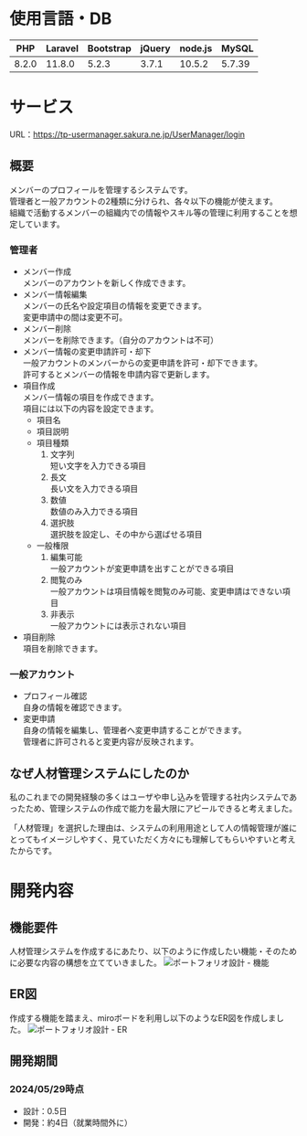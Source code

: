 # 使用言語・DB

|PHP|Laravel|Bootstrap|jQuery|node.js|MySQL
|-|-|-|-|-|-|
|8.2.0|11.8.0|5.2.3|3.7.1|10.5.2|5.7.39

# サービス
URL：https://tp-usermanager.sakura.ne.jp/UserManager/login
## 概要
メンバーのプロフィールを管理するシステムです。  
管理者と一般アカウントの2種類に分けられ、各々以下の機能が使えます。  
組織で活動するメンバーの組織内での情報やスキル等の管理に利用することを想定しています。
### 管理者
- メンバー作成  
  メンバーのアカウントを新しく作成できます。
- メンバー情報編集  
  メンバーの氏名や設定項目の情報を変更できます。  
  変更申請中の間は変更不可。
- メンバー削除  
  メンバーを削除できます。（自分のアカウントは不可）  
- メンバー情報の変更申請許可・却下  
  一般アカウントのメンバーからの変更申請を許可・却下できます。  
  許可するとメンバーの情報を申請内容で更新します。  
- 項目作成  
  メンバー情報の項目を作成できます。  
  項目には以下の内容を設定できます。  
  - 項目名  
  - 項目説明  
  - 項目種類  
    1. 文字列  
       短い文字を入力できる項目  
    2. 長文  
       長い文を入力できる項目  
    3. 数値  
       数値のみ入力できる項目  
    4. 選択肢  
       選択肢を設定し、その中から選ばせる項目  
  - 一般権限  
    1. 編集可能  
       一般アカウントが変更申請を出すことができる項目  
    2. 閲覧のみ  
       一般アカウントは項目情報を閲覧のみ可能、変更申請はできない項目  
    3. 非表示  
       一般アカウントには表示されない項目  
- 項目削除  
  項目を削除できます。  
### 一般アカウント  
- プロフィール確認  
  自身の情報を確認できます。  
- 変更申請  
  自身の情報を編集し、管理者へ変更申請することができます。  
  管理者に許可されると変更内容が反映されます。
## なぜ人材管理システムにしたのか
私のこれまでの開発経験の多くはユーザや申し込みを管理する社内システムであったため、管理システムの作成で能力を最大限にアピールできると考えました。  
  
「人材管理」を選択した理由は、システムの利用用途として人の情報管理が誰にとってもイメージしやすく、見ていただく方々にも理解してもらいやすいと考えたからです。
# 開発内容
## 機能要件
人材管理システムを作成するにあたり、以下のように作成したい機能・そのために必要な内容の構想を立てていきました。
![ポートフォリオ設計 - 機能](https://github.com/TakashimaKazuto/UserMagenager/assets/45586975/1adcc0e4-0caf-4209-bf2f-b666547ad380)

## ER図
作成する機能を踏まえ、miroボードを利用し以下のようなER図を作成しました。
![ポートフォリオ設計 - ER](https://github.com/TakashimaKazuto/UserMagenager/assets/45586975/7083784b-cf83-4b7f-a15e-857cfea7a91a)

## 開発期間
### 2024/05/29時点
- 設計：0.5日
- 開発：約4日（就業時間外に）
